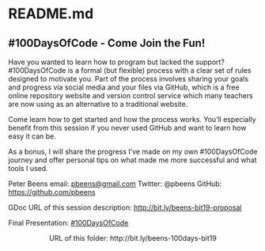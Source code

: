 # README.md

## #100DaysOfCode - Come Join the Fun!

Have you wanted to learn how to program but lacked the support? #100DaysOfCode is a formal (but flexible) process with a clear set of rules designed to motivate you. Part of the process involves sharing your goals and progress via social media and your files via GitHub, which is a free online repository website and version control service which many teachers are now using as an alternative to a traditional website.

Come learn how to get started and how the process works. You’ll especially benefit from this session if you never used GitHub and want to learn how easy it can be.

As a bonus, I will share the progress I’ve made on my own #100DaysOfCode journey and offer personal tips on what made me more successful and what tools I used.

Peter Beens
email: pbeens@gmail.com
Twitter: @pbeens
GitHub: https://github.com/pbeens

GDoc URL of this session description: http://bit.ly/beens-bit19-proposal

Final Presentation: [#100DaysOfCode](https://docs.google.com/presentation/d/16saK6zSkaHLRoK1nqhvVznibfrtk1rzsh0gB2zcrOQQ/edit?usp=sharing)

<center>URL of this folder: http://bit.ly/beens-100days-bit19</center>
